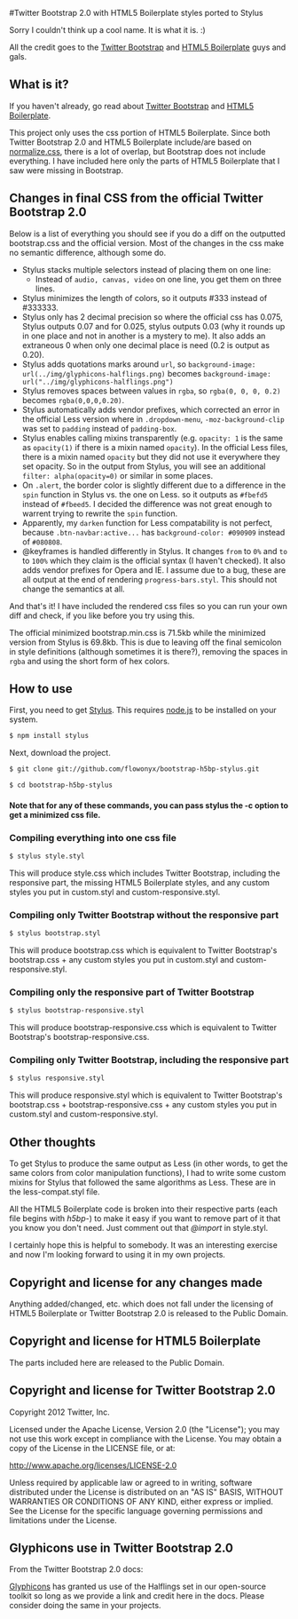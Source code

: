 #Twitter Bootstrap 2.0 with HTML5 Boilerplate styles ported to Stylus

Sorry I couldn't think up a cool name.  It is what it is. :)

All the credit goes to the [Twitter Bootstrap](https://github.com/twitter/bootstrap) and [HTML5 Boilerplate](https://github.com/h5bp/html5-boilerplate) guys and gals.

## What is it?

If you haven't already, go read about [Twitter Bootstrap](http://twitter.github.com/bootstrap/) and [HTML5 Boilerplate](http://html5boilerplate.com/).

This project only uses the css portion of HTML5 Boilerplate.  Since both Twitter Bootstrap 2.0 and HTML5 Boilerplate include/are based on [normalize.css](https://github.com/necolas/normalize.css/), there is a lot of overlap, but Bootstrap does not include everything.  I have included here only the parts of HTML5 Boilerplate that I saw were missing in Bootstrap.

## Changes in final CSS from the official Twitter Bootstrap 2.0

Below is a list of everything you should see if you do a diff on the outputted bootstrap.css and the official version.  Most of the changes in the css make no semantic difference, although some do.

* Stylus stacks multiple selectors instead of placing them on one line:
	* Instead of `audio, canvas, video` on one line, you get them on three lines.
* Stylus minimizes the length of colors, so it outputs #333 instead of #333333.
* Stylus only has 2 decimal precision so where the official css has 0.075, Stylus outputs 0.07 and for 0.025, stylus outputs 0.03 (why it rounds up in one place and not in another is a mystery to me).  It also adds an extraneous 0 when only one decimal place is need (0.2 is output as 0.20).
* Stylus adds quotations marks around `url`, so `background-image: url(../img/glyphicons-halflings.png)` becomes `background-image: url("../img/glyphicons-halflings.png")`
* Stylus removes spaces between values in `rgba`, so `rgba(0, 0, 0, 0.2)` becomes `rgba(0,0,0,0.20)`.
* Stylus automatically adds vendor prefixes, which corrected an error in the official Less version where in `.dropdown-menu`, `-moz-background-clip` was set to `padding` instead of `padding-box`.
* Stylus enables calling mixins transparently (e.g. `opacity: 1` is the same as `opacity(1)` if there is a mixin named `opacity`).  In the official Less files, there is a mixin named `opacity` but they did not use it everywhere they set opacity.  So in the output from Stylus, you will see an additional `filter: alpha(opacity=0)` or similar in some places.
* On `.alert`, the border color is slightly different due to a difference in the `spin` function in Stylus vs. the one on Less.  so it outputs as `#fbefd5` instead of `#fbeed5`.  I decided the difference was not great enough to warrent trying to rewrite the `spin` function.
* Apparently, my `darken` function for Less compatability is not perfect, because `.btn-navbar:active...` has `background-color: #090909` instead of `#080808`.
* @keyframes is handled differently in Stylus.  It changes `from` to `0%` and `to` to `100%` which they claim is the official syntax (I haven't checked).  It also adds vendor prefixes for Opera and IE.  I assume due to a bug, these are all output at the end of rendering `progress-bars.styl`.  This should not change the semantics at all.

And that's it!  I have included the rendered css files so you can run your own diff and check, if you like before you try using this.

The official minimized bootstrap.min.css is 71.5kb while the minimized version from Stylus is 69.8kb.  This is due to leaving off the final semicolon in style definitions (although sometimes it is there?), removing the spaces in `rgba` and using the short form of hex colors.

## How to use

First, you need to get [Stylus](http://learnboost.github.com/stylus/).  This requires [node.js](http://nodejs.org/) to be installed on your system.

```bash
$ npm install stylus
```

Next, download the project.

```bash
$ git clone git://github.com/flowonyx/bootstrap-h5bp-stylus.git
```

```bash
$ cd bootstrap-h5bp-stylus
```

#### Note that for any of these commands, you can pass stylus the -c option to get a minimized css file.

### Compiling everything into one css file
```bash
$ stylus style.styl
```
This will produce style.css which includes Twitter Bootstrap, including the responsive part, the missing HTML5 Boilerplate styles, and any custom styles you put in custom.styl and custom-responsive.styl.

### Compiling only Twitter Bootstrap without the responsive part
```bash
$ stylus bootstrap.styl
```
This will produce bootstrap.css which is equivalent to Twitter Bootstrap's bootstrap.css  + any custom styles you put in custom.styl and custom-responsive.styl.

### Compiling only the responsive part of Twitter Bootstrap
```bash
$ stylus bootstrap-responsive.styl
```
This will produce bootstrap-responsive.css which is equivalent to Twitter Bootstrap's bootstrap-responsive.css.

### Compiling only Twitter Bootstrap, including the responsive part
```bash
$ stylus responsive.styl
```
This will produce responsive.styl which is equivalent to Twitter Bootstrap's bootstrap.css + bootstrap-responsive.css + any custom styles you put in custom.styl and custom-responsive.styl.

## Other thoughts

To get Stylus to produce the same output as Less (in other words, to get the same colors from color manipulation functions), I had to write some custom mixins for Stylus that followed the same algorithms as Less.  These are in the less-compat.styl file.

All the HTML5 Boilerplate code is broken into their respective parts (each file begins with *h5bp-*) to make it easy if you want to remove part of it that you know you don't need.  Just comment out that *@import* in style.styl.

I certainly hope this is helpful to somebody.  It was an interesting exercise and now I'm looking forward to using it in my own projects.

Copyright and license for any changes made
------------------------------------------
Anything added/changed, etc. which does not fall under the licensing of HTML5 Boilerplate or Twitter Bootstrap 2.0 is released to the Public Domain.

Copyright and license for HTML5 Boilerplate
-------------------------------------------
The parts included here are released to the Public Domain.

Copyright and license for Twitter Bootstrap 2.0
-----------------------------------------------

Copyright 2012 Twitter, Inc.

Licensed under the Apache License, Version 2.0 (the "License");
you may not use this work except in compliance with the License.
You may obtain a copy of the License in the LICENSE file, or at:

   http://www.apache.org/licenses/LICENSE-2.0

Unless required by applicable law or agreed to in writing, software
distributed under the License is distributed on an "AS IS" BASIS,
WITHOUT WARRANTIES OR CONDITIONS OF ANY KIND, either express or implied.
See the License for the specific language governing permissions and
limitations under the License.

Glyphicons use in Twitter Bootstrap 2.0
---------------------------------------

From the Twitter Bootstrap 2.0 docs:

[Glyphicons](http://glyphicons.com/) has granted us use of the Halflings set in our open-source toolkit so long as we provide a link and credit here in the docs. Please consider doing the same in your projects.
